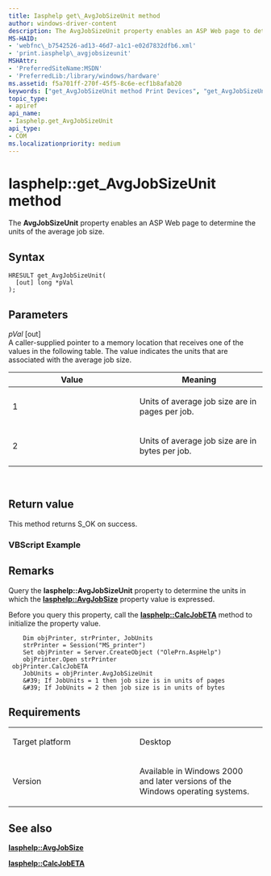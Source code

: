 ```yaml
---
title: Iasphelp get\_AvgJobSizeUnit method
author: windows-driver-content
description: The AvgJobSizeUnit property enables an ASP Web page to determine the units of the average job size.
MS-HAID:
- 'webfnc\_b7542526-ad13-46d7-a1c1-e02d7832dfb6.xml'
- 'print.iasphelp\_avgjobsizeunit'
MSHAttr:
- 'PreferredSiteName:MSDN'
- 'PreferredLib:/library/windows/hardware'
ms.assetid: f5a701ff-270f-45f5-8c6e-ecf1b8afab20
keywords: ["get_AvgJobSizeUnit method Print Devices", "get_AvgJobSizeUnit method Print Devices , Iasphelp interface", "Iasphelp interface Print Devices , get_AvgJobSizeUnit method"]
topic_type:
- apiref
api_name:
- Iasphelp.get_AvgJobSizeUnit
api_type:
- COM
ms.localizationpriority: medium
---
```


# Iasphelp::get\_AvgJobSizeUnit method


The **AvgJobSizeUnit** property enables an ASP Web page to determine the units of the average job size.

Syntax
------

```ManagedCPlusPlus
HRESULT get_AvgJobSizeUnit(
  [out] long *pVal
);
```

Parameters
----------

*pVal* \[out\]  
A caller-supplied pointer to a memory location that receives one of the values in the following table. The value indicates the units that are associated with the average job size.

<table>
<colgroup>
<col width="50%" />
<col width="50%" />
</colgroup>
<thead>
<tr class="header">
<th>Value</th>
<th>Meaning</th>
</tr>
</thead>
<tbody>
<tr class="odd">
<td><p>1</p></td>
<td><p>Units of average job size are in pages per job.</p></td>
</tr>
<tr class="even">
<td><p>2</p></td>
<td><p>Units of average job size are in bytes per job.</p></td>
</tr>
</tbody>
</table>

 

Return value
------------

This method returns S\_OK on success.

### <span id="vbscript_example"></span><span id="VBSCRIPT_EXAMPLE"></span>VBScript Example

Remarks
-------

Query the **Iasphelp::AvgJobSizeUnit** property to determine the units in which the [**Iasphelp::AvgJobSize**](iasphelp-avgjobsize.md) property value is expressed.

Before you query this property, call the [**Iasphelp::CalcJobETA**](iasphelp-calcjobeta.md) method to initialize the property value.

```
    Dim objPrinter, strPrinter, JobUnits
    strPrinter = Session("MS_printer")
    Set objPrinter = Server.CreateObject ("OlePrn.AspHelp")
    objPrinter.Open strPrinter
 objPrinter.CalcJobETA
    JobUnits = objPrinter.AvgJobSizeUnit
    &#39; If JobUnits = 1 then job size is in units of pages
    &#39; If JobUnits = 2 then job size is in units of bytes
```

Requirements
------------

<table>
<colgroup>
<col width="50%" />
<col width="50%" />
</colgroup>
<tbody>
<tr class="odd">
<td><p>Target platform</p></td>
<td>Desktop</td>
</tr>
<tr class="even">
<td><p>Version</p></td>
<td><p>Available in Windows 2000 and later versions of the Windows operating systems.</p></td>
</tr>
</tbody>
</table>

## <span id="see_also"></span>See also


[**Iasphelp::AvgJobSize**](iasphelp-avgjobsize.md)

[**Iasphelp::CalcJobETA**](iasphelp-calcjobeta.md)

 

 




